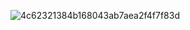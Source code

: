 ![4c62321384b168043ab7aea2f4f7f83d](https://github.com/user-attachments/assets/8841d764-c6df-41d6-83bd-d09bdd487e43)
